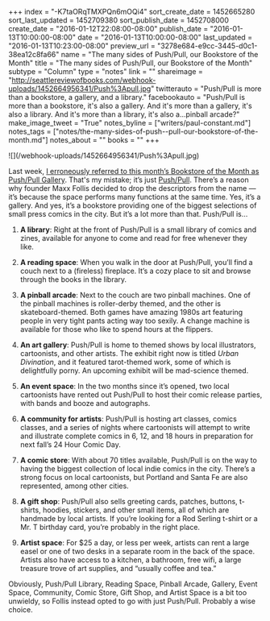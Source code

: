 +++
index = "-K7taORqTMXPQn6mOQi4"
sort_create_date = 1452665280
sort_last_updated = 1452709380
sort_publish_date = 1452708000
create_date = "2016-01-12T22:08:00-08:00"
publish_date = "2016-01-13T10:00:00-08:00"
date = "2016-01-13T10:00:00-08:00"
last_updated = "2016-01-13T10:23:00-08:00"
preview_url = "3278e684-e9cc-3445-d0c1-38ea12c8fa66"
name = "The many sides of Push/Pull, our Bookstore of the Month"
title = "The many sides of Push/Pull, our Bookstore of the Month"
subtype = "Column"
type = "notes"
link = ""
shareimage = "http://seattlereviewofbooks.com/webhook-uploads/1452664956341/Push%3Apull.jpg"
twitterauto = "Push/Pull is more than a bookstore, a gallery, and a library."
facebookauto = "Push/Pull is more than a bookstore, it's also a gallery. And it's more than a gallery, it's also a library. And it's more than a library, it's also a...pinball arcade?"
make_image_tweet = "True"
notes_byline = ["writers/paul-constant.md"]
notes_tags = ["notes/the-many-sides-of-push--pull-our-bookstore-of-the-month.md"]
notes_about = ""
books = ""
+++
<p class="image">![](/webhook-uploads/1452664956341/Push%3Apull.jpg)</p>

Last week, [I erroneously referred to this month’s Bookstore of the Month as Push/Pull Gallery](http://seattlereviewofbooks.com/notes/2016/01/06/pushpull-gallery-is-our-january-bookstore-of-the-month/). That's my mistake; it’s just [Push/Pull](http://pushpullseattle.weebly.com/). There’s a reason why founder Maxx Follis decided to drop the descriptors from the name — it’s because the space performs many functions at the same time. Yes, it’s a gallery. And yes, it’s a bookstore providing one of the biggest selections of small press comics in the city. But it’s a lot more than that. Push/Pull is…

1. **A library**: Right at the front of Push/Pull is a small library of comics and zines, available for anyone to come and read for free whenever they like. 

2. **A reading space**: When you walk in the door at Push/Pull, you’ll find a couch next to a (fireless) fireplace. It’s a cozy place to sit and browse through the books in the library.

3. **A pinball arcade**: Next to the couch are two pinball machines. One of the pinball machines is roller-derby themed, and the other is skateboard-themed. Both games have amazing 1980s art featuring people in very tight pants acting way too sexily. A change machine is available for those who like to spend hours at the flippers.

4. **An art gallery**: Push/Pull is home to themed shows by local illustrators, cartoonists, and other artists. The exhibit right now is titled *Urban Divination*, and it featured tarot-themed work, some of which is delightfully porny. An upcoming exhibit will be mad-science themed.

5. **An event space**: In the two months since it’s opened, two local cartoonists have rented out Push/Pull to host their comic release parties, with bands and booze and autographs.

6. **A community for artists**: Push/Pull is hosting art classes, comics classes, and a series of nights where cartoonists will attempt to write and illustrate complete comics in 6, 12, and 18 hours in preparation for next fall’s 24 Hour Comic Day.

7. **A comic store**: With about 70 titles available, Push/Pull is on the way to having the biggest collection of local indie comics in the city. There’s a strong focus on local cartoonists, but Portland and Santa Fe are also represented, among other cities.

8. **A gift shop**: Push/Pull also sells greeting cards, patches, buttons, t-shirts, hoodies, stickers, and other small items, all of which are handmade by local artists. If you’re looking for a Rod Serling t-shirt or a Mr. T birthday card, you’re probably in the right place. 

9. **Artist space**: For $25 a day, or less per week, artists can rent a large easel or one of two desks in a separate room in the back of the space. Artists also have access to a kitchen, a bathroom, free wifi, a large treasure trove of art supplies, and “usually coffee and tea.”

Obviously, Push/Pull Library, Reading Space, Pinball Arcade, Gallery, Event Space, Community, Comic Store, Gift Shop, and Artist Space is a bit too unwieldy, so Follis instead opted to go with just Push/Pull. Probably a wise choice.

